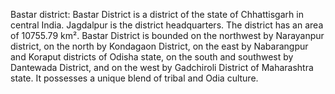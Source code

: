 Bastar district: Bastar District is a district of the state of Chhattisgarh in central India. Jagdalpur is the district headquarters. The district has an area of 10755.79 km². Bastar District is bounded on the northwest by Narayanpur district, on the north by Kondagaon District, on the east by Nabarangpur and Koraput districts of Odisha state, on the south and southwest by Dantewada District, and on the west by Gadchiroli District of Maharashtra state. It possesses a unique blend of tribal and Odia culture.
